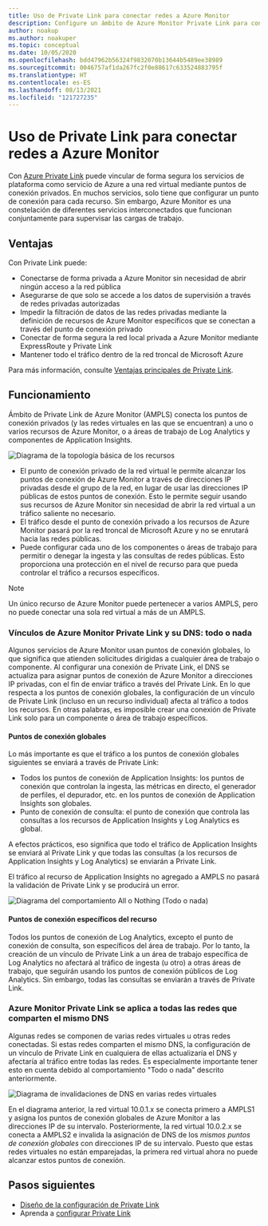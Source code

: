```yaml
---
title: Uso de Private Link para conectar redes a Azure Monitor
description: Configure un ámbito de Azure Monitor Private Link para conectar redes de forma segura a Azure Monitor.
author: noakup
ms.author: noakuper
ms.topic: conceptual
ms.date: 10/05/2020
ms.openlocfilehash: bdd47962b56324f9832070b13644b5489ee38989
ms.sourcegitcommit: 0046757af1da267fc2f0e88617c633524883795f
ms.translationtype: HT
ms.contentlocale: es-ES
ms.lasthandoff: 08/13/2021
ms.locfileid: "121727235"
---
```

# <a name="use-azure-private-link-to-connect-networks-to-azure-monitor"></a>Uso de Private Link para conectar redes a Azure Monitor

Con [Azure Private Link](../../private-link/private-link-overview.md) puede vincular de forma segura los servicios de plataforma como servicio de Azure a una red virtual mediante puntos de conexión privados. En muchos servicios, solo tiene que configurar un punto de conexión para cada recurso. Sin embargo, Azure Monitor es una constelación de diferentes servicios interconectados que funcionan conjuntamente para supervisar las cargas de trabajo. 

## <a name="advantages"></a>Ventajas

Con Private Link puede:

- Conectarse de forma privada a Azure Monitor sin necesidad de abrir ningún acceso a la red pública
- Asegurarse de que solo se accede a los datos de supervisión a través de redes privadas autorizadas
- Impedir la filtración de datos de las redes privadas mediante la definición de recursos de Azure Monitor específicos que se conectan a través del punto de conexión privado
- Conectar de forma segura la red local privada a Azure Monitor mediante ExpressRoute y Private Link
- Mantener todo el tráfico dentro de la red troncal de Microsoft Azure

Para más información, consulte [Ventajas principales de Private Link](../../private-link/private-link-overview.md#key-benefits).

## <a name="how-it-works"></a>Funcionamiento

Ámbito de Private Link de Azure Monitor (AMPLS) conecta los puntos de conexión privados (y las redes virtuales en las que se encuentran) a uno o varios recursos de Azure Monitor, o a áreas de trabajo de Log Analytics y componentes de Application Insights.

![Diagrama de la topología básica de los recursos](./media/private-link-security/private-link-basic-topology.png)

* El punto de conexión privado de la red virtual le permite alcanzar los puntos de conexión de Azure Monitor a través de direcciones IP privadas desde el grupo de la red, en lugar de usar las direcciones IP públicas de estos puntos de conexión. Esto le permite seguir usando sus recursos de Azure Monitor sin necesidad de abrir la red virtual a un tráfico saliente no necesario. 
* El tráfico desde el punto de conexión privado a los recursos de Azure Monitor pasará por la red troncal de Microsoft Azure y no se enrutará hacia las redes públicas. 
* Puede configurar cada uno de los componentes o áreas de trabajo para permitir o denegar la ingesta y las consultas de redes públicas. Esto proporciona una protección en el nivel de recurso para que pueda controlar el tráfico a recursos específicos.

> [!NOTE]
> Un único recurso de Azure Monitor puede pertenecer a varios AMPLS, pero no puede conectar una sola red virtual a más de un AMPLS. 

### <a name="azure-monitor-private-links-and-your-dns-its-all-or-nothing"></a>Vínculos de Azure Monitor Private Link y su DNS: todo o nada
Algunos servicios de Azure Monitor usan puntos de conexión globales, lo que significa que atienden solicitudes dirigidas a cualquier área de trabajo o componente. Al configurar una conexión de Private Link, el DNS se actualiza para asignar puntos de conexión de Azure Monitor a direcciones IP privadas, con el fin de enviar tráfico a través del Private Link. En lo que respecta a los puntos de conexión globales, la configuración de un vínculo de Private Link (incluso en un recurso individual) afecta al tráfico a todos los recursos. En otras palabras, es imposible crear una conexión de Private Link solo para un componente o área de trabajo específicos.

#### <a name="global-endpoints"></a>Puntos de conexión globales
Lo más importante es que el tráfico a los puntos de conexión globales siguientes se enviará a través de Private Link:
* Todos los puntos de conexión de Application Insights: los puntos de conexión que controlan la ingesta, las métricas en directo, el generador de perfiles, el depurador, etc. en los puntos de conexión de Application Insights son globales.
* Punto de conexión de consulta: el punto de conexión que controla las consultas a los recursos de Application Insights y Log Analytics es global.

A efectos prácticos, eso significa que todo el tráfico de Application Insights se enviará al Private Link y que todas las consultas (a los recursos de Application Insights y Log Analytics) se enviarán a Private Link.

El tráfico al recurso de Application Insights no agregado a AMPLS no pasará la validación de Private Link y se producirá un error.

![Diagrama del comportamiento All o Nothing (Todo o nada)](./media/private-link-security/all-or-nothing.png)

#### <a name="resource-specific-endpoints"></a>Puntos de conexión específicos del recurso
Todos los puntos de conexión de Log Analytics, excepto el punto de conexión de consulta, son específicos del área de trabajo. Por lo tanto, la creación de un vínculo de Private Link a un área de trabajo específica de Log Analytics no afectará al tráfico de ingesta (u otro) a otras áreas de trabajo, que seguirán usando los puntos de conexión públicos de Log Analytics. Sin embargo, todas las consultas se enviarán a través de Private Link.

### <a name="azure-monitor-private-link-applies-to-all-networks-that-share-the-same-dns"></a>Azure Monitor Private Link se aplica a todas las redes que comparten el mismo DNS
Algunas redes se componen de varias redes virtuales u otras redes conectadas. Si estas redes comparten el mismo DNS, la configuración de un vínculo de Private Link en cualquiera de ellas actualizaría el DNS y afectaría al tráfico entre todas las redes. Es especialmente importante tener esto en cuenta debido al comportamiento "Todo o nada" descrito anteriormente.

![Diagrama de invalidaciones de DNS en varias redes virtuales](./media/private-link-security/dns-overrides-multiple-vnets.png)

En el diagrama anterior, la red virtual 10.0.1.x se conecta primero a AMPLS1 y asigna los puntos de conexión globales de Azure Monitor a las direcciones IP de su intervalo. Posteriormente, la red virtual 10.0.2.x se conecta a AMPLS2 e invalida la asignación de DNS de los *mismos puntos de conexión globales* con direcciones IP de su intervalo. Puesto que estas redes virtuales no están emparejadas, la primera red virtual ahora no puede alcanzar estos puntos de conexión.


## <a name="next-steps"></a>Pasos siguientes
- [Diseño de la configuración de Private Link](private-link-design.md)
- Aprenda a [configurar Private Link](private-link-configure.md)

<h3><a id="connect-to-a-private-endpoint"></a></h3>

